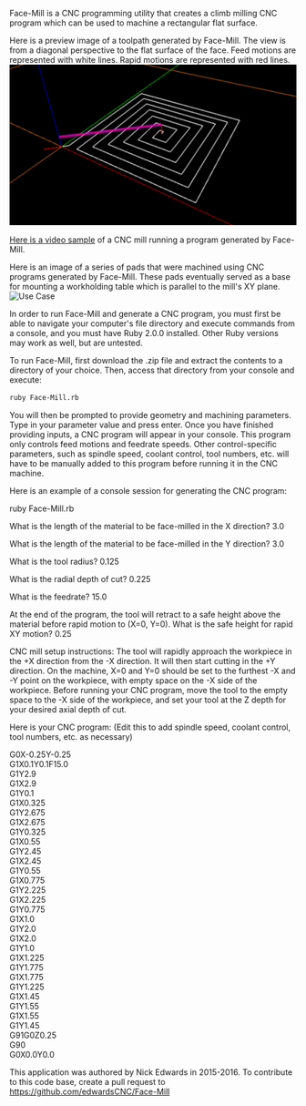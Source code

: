 Face-Mill is a CNC programming utility that creates a climb milling CNC program which can be used to machine a rectangular flat surface.

Here is a preview image of a toolpath generated by Face-Mill. The view is from a diagonal perspective to the flat surface of the face. Feed motions are represented with white lines. Rapid motions are represented with red lines.
![Toolpath Preview](/Toolpath-Preview.png)

[Here is a video sample](https://www.youtube.com/watch?v=xK7AqyGdtgA) of a CNC mill running a program generated by Face-Mill.

Here is an image of a series of pads that were machined using CNC programs generated by Face-Mill. These pads eventually served as a base for mounting a workholding table which is parallel to the mill's XY plane.
![Use Case](/Use-Case.png)

In order to run Face-Mill and generate a CNC program, you must first be able to navigate your computer's file directory and execute commands from a console, and you must have Ruby 2.0.0 installed. Other Ruby versions may work as well, but are untested.

To run Face-Mill, first download the .zip file and extract the contents to a directory of your choice. Then, access that directory from your console and execute:

```bash
ruby Face-Mill.rb
```

You will then be prompted to provide geometry and machining parameters. Type in your parameter value and press enter. Once you have finished providing inputs, a CNC program will appear in your console. This program only controls feed motions and feedrate speeds. Other control-specific parameters, such as spindle speed, coolant control, tool numbers, etc. will have to be manually added to this program before running it in the CNC machine.

Here is an example of a console session for generating the CNC program:

ruby Face-Mill.rb

What is the length of the material to be face-milled in the X direction?
3.0

What is the length of the material to be face-milled in the Y direction?
3.0

What is the tool radius?
0.125

What is the radial depth of cut?
0.225

What is the feedrate?
15.0

At the end of the program, the tool will retract to a safe height above the material before rapid motion to (X=0, Y=0).
What is the safe height for rapid XY motion?
0.25

CNC mill setup instructions: The tool will rapidly approach the workpiece in the +X direction from the -X direction. It will then start cutting in the +Y direction. On the machine, X=0 and Y=0 should be set to the furthest -X and -Y point on the workpiece, with empty space on the -X side of the workpiece. Before running your CNC program, move the tool to the empty space to the -X side of the workpiece, and set your tool at the Z depth for your desired axial depth of cut.

Here is your CNC program: (Edit this to add spindle speed, coolant control, tool numbers, etc. as necessary)

   G0X-0.25Y-0.25  
   G1X0.1Y0.1F15.0  
   G1Y2.9  
   G1X2.9  
   G1Y0.1  
   G1X0.325  
   G1Y2.675  
   G1X2.675  
   G1Y0.325  
   G1X0.55  
   G1Y2.45  
   G1X2.45  
   G1Y0.55  
   G1X0.775  
   G1Y2.225  
   G1X2.225  
   G1Y0.775  
   G1X1.0  
   G1Y2.0  
   G1X2.0  
   G1Y1.0  
   G1X1.225  
   G1Y1.775  
   G1X1.775  
   G1Y1.225  
   G1X1.45  
   G1Y1.55  
   G1X1.55  
   G1Y1.45  
   G91G0Z0.25  
   G90  
   G0X0.0Y0.0  

This application was authored by Nick Edwards in 2015-2016. To contribute to this code base, create a pull request to https://github.com/edwardsCNC/Face-Mill